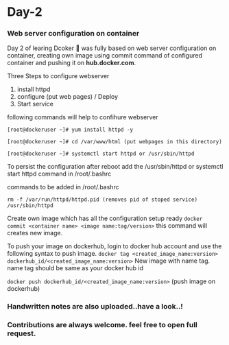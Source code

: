# **Day-2**
### Web server configuration on container


Day 2 of learing Dcoker 🐋 was fully based on web server configuration on container, creating own image using commit command of configured container and pushing it on **hub.docker.com**. 


Three Steps to configure webserver
1. install httpd 
2. configure (put web pages) / Deploy
3. Start service
   
following commands will help to confihure webserver
```
[root@dockeruser ~]# yum install httpd -y 

[root@dockeruser ~]# cd /var/www/html (put webpages in this directory)

[root@dockeruser ~]# systemctl start httpd or /usr/sbin/httpd
```
To persist the configuration after reboot add the /usr/sbin/httpd or systemctl start httpd command in /root/.bashrc 

commands to be added in /root/.bashrc
``` 
rm -f /var/run/httpd/httpd.pid (removes pid of stoped service)
/usr/sbin/httpd
```

Create own image which has all the configuration setup ready
```docker commit <container name> <image name:tag/version>```
this command will creates new image.

To push your image on dockerhub, login to docker hub account and use the following syntax to push image.
```docker tag <created_image_name:version> dockerhub_id/<created_image_name:version>```
New image with name tag. name tag should be same as your docker hub id 

```docker push dockerhub_id/<created_image_name:version>``` (push image on dockerhub)

### Handwritten notes are also uploaded..have a look..!
### Contributions are always welcome. feel free to open full request.